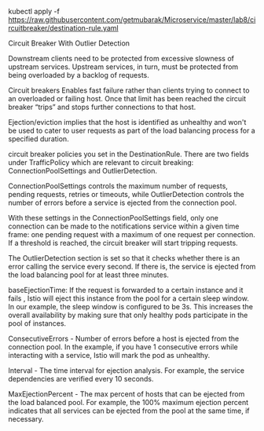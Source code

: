 
kubectl apply -f https://raw.githubusercontent.com/getmubarak/Microservice/master/lab8/circuitbreaker/destination-rule.yaml

Circuit Breaker With Outlier Detection

Downstream clients need to be protected from excessive slowness of upstream services. 
Upstream services, in turn, must be protected from being overloaded by a backlog of requests. 

Circuit breakers Enables fast failure rather than clients trying to connect to an overloaded or failing host. Once that limit has been reached the circuit breaker “trips” and stops further connections to that host.

Ejection/eviction implies that the host is identified as unhealthy and won't be used to cater to user requests as part of the load balancing process for a specified duration. 

circuit breaker policies you set in the DestinationRule. There are two fields under TrafficPolicy which are relevant to circuit breaking: ConnectionPoolSettings and OutlierDetection.

ConnectionPoolSettings controls the maximum number of requests, pending requests, retries or timeouts, while OutlierDetection controls the number of errors before a service is ejected from the connection pool.

With these settings in the ConnectionPoolSettings field, only one connection can be made to the notifications service within a given time frame: one pending request with a maximum of one request per connection. If a threshold is reached, the circuit breaker will start tripping requests.

The OutlierDetection section is set so that it checks whether there is an error calling the service every second. If there is, the service is ejected from the load balancing pool for at least three minutes.

baseEjectionTime: 
 If the request is forwarded to a certain instance and it fails , Istio will eject this instance from the pool for a certain sleep window. In our example, the sleep window is configured to be 3s. This increases the overall availability by making sure that only healthy pods participate in the pool of instances.
 
ConsecutiveErrors - Number of errors before a host is ejected from the connection pool. In the example, if you have 1 consecutive errors while interacting with a service, Istio will mark the pod as unhealthy. 
 
Interval - The time interval for ejection analysis. For example, the service dependencies are verified every 10 seconds.

MaxEjectionPercent - The max percent of hosts that can be ejected from the load balanced pool. For example, the 100% maximum ejection percent indicates that all services can be ejected from the pool at the same time, if necessary.

